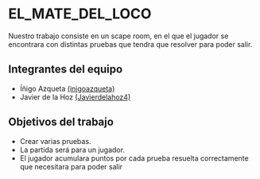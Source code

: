 # EL_MATE_DEL_LOCO

Nuestro trabajo consiste en un scape room, en el que el jugador se encontrara con distintas pruebas que tendra que resolver para poder salir.

## Integrantes del equipo

* Íñigo Azqueta [(inigoazqueta)](https://github.com/inigoazqueta)
* Javier de la Hoz [(Javierdelahoz4)](https:/github.com/Javierdelahoz4)
         
## Objetivos del trabajo


* Crear varias pruebas.
* La partida será para un jugador.
* El jugador acumulara puntos por cada prueba resuelta correctamente que necesitara para poder salir

